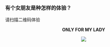 ### 有个女朋友是种怎样的体验？

请扫描二维码体验

<div align="center">
<p><b>ONLY FOR MY LADY</b></p>
<img src="https://user-images.githubusercontent.com/19553554/36578665-a63f00ec-1899-11e8-896d-4f55984d805e.png">
</div>